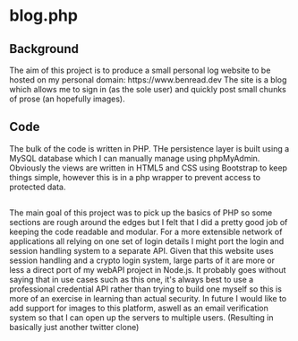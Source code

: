 <h1>blog.php</h1>
<h2>Background</h2>
<p>
  The aim of this project is to produce a small personal log website to be hosted on my personal domain: https://www.benread.dev
  The site is a blog which allows me to sign in (as the sole user) and quickly post small chunks of prose (an hopefully images).
</p>
<h2>Code</h2>
<p>
  The bulk of the code is written in PHP. THe persistence layer is built using a MySQL database which I can manually manage using phpMyAdmin. Obviously the views are written in HTML5 and CSS using Bootstrap to keep things simple, however this is in a php wrapper to prevent access to protected data.
</p>
<h2></h2>
<p>
  The main goal of this project was to pick up the basics of PHP so some sections are rough around the edges but I felt that I did a pretty good job of keeping the code readable and modular. For a more extensible network of applications all relying on one set of login details I might port the login and session handling system to a separate API.
  Given that this website uses session handling and a crypto login system, large parts of it are more or less a direct port of my webAPI project in Node.js. It probably goes without saying that in use cases such as this one, it's always best to use a professional credential API rather than trying to build one myself so this is more of an exercise in learning than actual security.
  In future I would like to add support for images to this platform, aswell as an email verification system so that I can open up the servers to multiple users. (Resulting in basically just another twitter clone)
</p>
